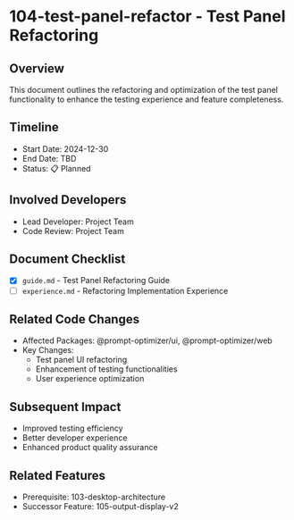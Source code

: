 # 104-test-panel-refactor - Test Panel Refactoring

## Overview
This document outlines the refactoring and optimization of the test panel functionality to enhance the testing experience and feature completeness.

## Timeline
- Start Date: 2024-12-30
- End Date: TBD
- Status: 📋 Planned

## Involved Developers
- Lead Developer: Project Team
- Code Review: Project Team

## Document Checklist
- [x] `guide.md` - Test Panel Refactoring Guide
- [ ] `experience.md` - Refactoring Implementation Experience

## Related Code Changes
- Affected Packages: @prompt-optimizer/ui, @prompt-optimizer/web
- Key Changes:
  - Test panel UI refactoring
  - Enhancement of testing functionalities
  - User experience optimization

## Subsequent Impact
- Improved testing efficiency
- Better developer experience
- Enhanced product quality assurance

## Related Features
- Prerequisite: 103-desktop-architecture
- Successor Feature: 105-output-display-v2
